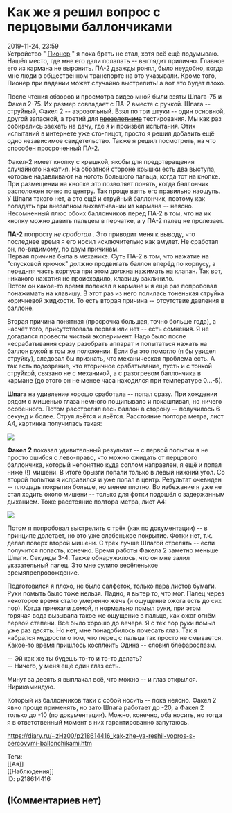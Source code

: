 Как же я решил вопрос с перцовыми баллончиками
==============================================

  
2019-11-24, 23:59  
 Устройство "  [Пионер](Униформа)  " я пока брать не стал, хотя всё ещё подумываю. Нашёл место, где мне его дали полапать -- выглядит прилично. Главное его из кармана не выронить. ПА-2 дважды ронял, было неудобно, когда мне люди в общественном транспорте на это указывали. Кроме того, Пионер при падении может случайно выстрелить! а вот это будет плохо.   
   
 После чтения обзоров и просмотра видео мной были взяты Шпага-75 и Факел 2-75. Их размер совпадает с ПА-2 вместе с ручкой. Шпага -- струйный, Факел 2 -- аэрозольный. Взял по три штуки -- один основной, другой запасной, а третий для  ~~[прозелетизма](Про%20три%20карты%20в%20Lucky%20Star%20где%20же%20мой%202006-й)~~  тестирования. Мы как раз собирались заехать на дачу, где я и произвёл испытания. Этих испытаний в интернете уже сто-пицот, просто я решил добавить ещё одно независимое свидетельство. Также я решил посмотреть, на что способен просроченный ПА-2.   
   
 Факел-2 имеет кнопку с крышкой, якобы для предотвращения случайного нажатия. На обратной стороне крышки есть два выступа, которые надавливают на ноготь большого пальца, когда тот на кнопке. При размещении на кнопке это позволяет понять, когда баллончик расположен точно по центру. Так проще взять его правильно наощупь. У Шпаги такого нет, а это ещё и струйный баллончик, поэтому как попадать при внезапном выхватывании из кармана -- неясно. Несомненный плюс обоих баллончиков перед ПА-2 в том, что на их кнопку можно давить пальцем в перчатке, а у ПА-2 палец не пролезает.   
   
  **ПА-2**  попросту  *не сработал*  . Это приводит меня к выводу, что последнее время я его носил исключительно как амулет. Не сработал он, по-видимому, по двум причинам.   
 Первая причина была в механике. Суть ПА-2 в том, что нажатие на "спусковой крючок" должно продвигать баллон вперёд по корпусу, а передняя часть корпуса при этом должна нажимать на клапан. Так вот, никакого нажатия не происходило, клавишу заклинило.   
 Потом он какое-то время полежал в кармане и я ещё раз попробовал понажимать на клавишу. В этот раз из него полилась тоненькая струйка коричневой жидкости. То есть вторая причина -- отсутствие давления в баллоне.   
   
 Вторая причина понятная (просрочка большая, точно больше года), а насчёт того, присутствовала первая или нет -- есть сомнения. Я не догадался провести чистый эксперимент. Надо было после несрабатывания сразу разобрать аппарат и попытаться нажать на баллон рукой в том же положении. Если бы это помогло (я бы увидел струйку), следовал бы признать, что механическая проблема есть. А так есть подозрение, что вторичное срабатывание, пусть и с тонкой струйкой, связано не с механикой, а с разогревом баллончика в кармане (до этого он не менее часа находился при температуре 0...-5).   
   
  **Шпага**  на удивление хорошо сработала -- попал сразу. При хождении рядом с мишенью глаза немного пощипывало и покашливал, но ничего особенного. Потом расстрелял весь баллон в сторону -- получилось 6 секунд и более. Струя льётся и льётся. Расстояние полтора метра, лист A4, картинка получилась такая:   
   
   [![](https://i.imgur.com/hJKuLgll.jpg)](https://i.imgur.com/hJKuLgl.jpg)     
   
  **Факел 2**  показал удивительный результат -- с первой попытки я не просто ошибся с лево-право, что можно ожидать от перцового баллончика, который непонятно куда соплом направлен, я ещё и попал ниже (!) мишени. В итоге брызги попали только в левый нижний угол. Со второй попытки я исправился и уже попал в центр. Результат очевиден -- площадь покрытия больше, но менее плотно. Во избежание я уже не стал ходить около мишени -- только для фотки подошёл с задержанным дыханием. Тоже расстояние полтора метра, лист A4:   
   
   [![](https://i.imgur.com/JvJU4wjl.jpg)](https://i.imgur.com/JvJU4wj.jpg)     
   
 Потом я попробовал выстрелить с трёх (как по документации) -- в принципе долетает, но это уже слабенькое покрытие. Фотки нет, т.к. делал поверх второй мишени. С трёх лучше Шпагой стрелять -- если получится попасть, конечно. Время работы Факела 2 заметно меньше Шпаги. Секунды 3-4. Также обнаружилось, что он мне залил указательный палец. Это мне сулило весёленькое времяпрепровождение.   
   
 Подготовился я плохо, не было салфеток, только пара листов бумаги. Руки помыть было тоже нельзя. Ладно, я вытер то, что мог. Палец через некоторое время стало умеренно жечь (и ощущение ожога есть до сих пор). Когда приехали домой, я нормально помыл руки, при этом горячая вода вызывала такое же ощущение в пальце, как ожог огнём первой степени. Всё было хорошо до вечера. Я с тех пор руки помыл уже раз десять. Но нет, мне понадобилось почесать глаз. Так я набрался мудрости о том, что перец с пальца так просто не смывается. Какое-то время пришлось косплеить Одина -- словил блефароспазм.   
   
 -- Эй как же ты будешь то-то и то-то делать?   
 -- Ничего, у меня ещё один глаз есть.   
   
 Минут за десять я выплакал всё, что можно -- и глаз открылся. Нирикаминдую.   
   
 Который из баллончиков таки с собой носить -- пока неясно. Факел 2 явно проще применять, но зато Шпага работает до -20, а Факел 2 только до -10 (по документации). Можно, конечно, оба носить, но тогда я в ответственный момент в них гарантированно запутаюсь.   
  
<https://diary.ru/~zHz00/p218614416_kak-zhe-ya-reshil-vopros-s-percovymi-ballonchikami.htm>  
  
Теги:  
[[Ая]]  
[[Наблюдения]]  
ID: p218614416  


(Комментариев нет)
------------------